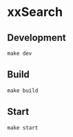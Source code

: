 # xxSearch

## Development

```
make dev
```

## Build

```
make build
```

## Start

```
make start
```
